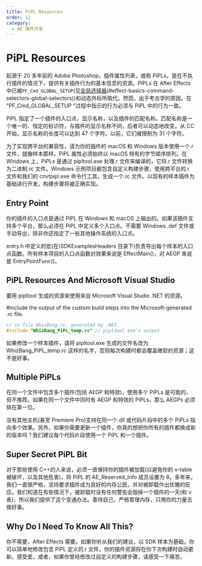 ```yaml
---
title: PiPL Resources
order: 12
category:
  - AE 插件开发
---
```


# PiPL Resources

起源于 20 多年前的 Adobe Photoshop，插件属性列表，或称 PiPLs，是在不执行插件的情况下，提供有关插件行为的基本信息的资源。PiPLs 在 After Effects 中已被`PF_Cmd_GLOBAL_SETUP`(见[全局选择器](../effect-basics/command-selectors.html)(#effect-basics-command-selectors-global-selectors))和动态外标所取代。然而，出于考古学的原因，在 "PF_Cmd_GLOBAL_SETUP "过程中指示的行为必须与 PiPL 中的行为一致。

PiPL 指定了一个插件的入口点，显示名称，以及插件的匹配名称。匹配名称是一个唯一的、恒定的标识符，与插件的显示名称不同，后者可以动态地改变。从 CC 开始，显示名称的长度可以达到 47 个字符。以前，它们被限制为 31 个字符。

为了实现跨平台的兼容性，请为你的插件的 macOS 和 Windows 版本使用一个.r 文件，就像样本那样。PiPL 属性必须始终以 macOS 特有的字节顺序排列。在 Windows 上，PiPLs 是通过 pipltool.exe 处理.r 文件来编译的，它将.r 文件转换为二进制.rc 文件。Windows 示例项目都包含自定义构建步骤，使用跨平台的.r 文件和我们的 cnvtpipl.exe 命令行工具，生成一个.rc 文件。以现有的样本插件为基础进行开发，构建步骤将被正确实现。

## Entry Point

你的插件的入口点是通过 PiPL 在 Windows 和 macOS 上输出的。如果该插件支持多个平台，那么必须在 PiPL 中定义多个入口点。不需要 Windows .def 文件或手动导出，除非你还指定了一些其他操作系统的入口点。

entry.h 中定义的宏(在\SDKExamplesHeaders 目录下)负责导出每个样本的入口点函数。所有样本项目的入口点函数对效果来说是 EffectMain()，对 AEGP 来说是 EntryPointFunc()。

## PiPL Resources And Microsoft Visual Studio

要用 pipltool 生成的资源来使用来自 Microsoft Visual Studio .NET 的资源。

#include the output of the custom build steps into the Microsoft-generated .rc file.

```cpp
// in file WhizBang.rc, generated by .NET.
#include "WhizBang_PiPL_temp.rc" // pipltool.exe's output

```

如果修改一个样本插件，请将 pipltool.exe 生成的文件名改为 WhizBang_PiPL_temp.rc 这样的名字，否则每次构建时都会覆盖微软的资源；这不是好事。

## Multiple PiPLs

在同一个文件中包含多个插件(包括 AEGP 和特效)，使用多个 PiPLs 是可能的，但不推荐。如果在同一个文件中同时有 AEGP 和特效的 PiPLs，那么 AEGPs 必须排在第一位。

没有其他主机(甚至 Premiere Pro)支持在同一个.dll 或代码片段中的多个 PiPLs 指向多个效果。另外，如果你需要更新一个插件，你真的想把你所有的插件都换成新的版本吗？我们建议每个代码片段使用一个 PiPL 和一个插件。

## Super Secret PiPL Bit

对于那些使用 C++的人来说，必须一直保持你的插件被加载(以避免你的 v-table 被破坏，以及其他危害)，将 PiPL 的 AE_Reserved_Info 成员设置为 8。多年来，我们一直很严格，坚持要求插件成为良好的内存公民，并对被卸载作出优雅的反应。我们知道在有些情况下，被卸载时没有任何警告会毁掉一个插件的一天(和 v 表)，所以我们提供了这个变通办法。善待自己，严格管理内存，只用你的力量去做好事。

## Why Do I Need To Know All This?

你不需要，After Effects 需要。如果你听从我们的建议，以 SDK 样本为基础，你可以简单地修改包含 PiPL 定义的.r 文件，你的插件资源将在你下次构建时自动更新。感受爱。或者，如果你曾经修改过自定义的构建步骤，请感受一下痛苦。
